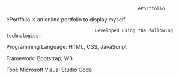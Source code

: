                                                      ePortfolio

ePortfolio is an online portfolio to display myself.


                                     Developed using the following technologies:


Programming Language: HTML, CSS, JavaScript

Framework: Bootstrap, W3

Tool: Microsoft Visual Studio Code
